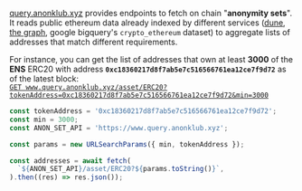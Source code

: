 [query.anonklub.xyz](https://www.query.anonklub.xyz) provides endpoints to fetch on chain "**anonymity sets**".\
It reads public ethereum data already indexed by different services ([dune](https://dune.com/), [the graph](https://thegraph.com/), google bigquery's `crypto_ethereum` dataset) to aggregate lists of addresses that match different requirements.

For instance, you can get the list of addresses that own at least **3000** of the **ENS** ERC20 with address **`0xc18360217d8f7ab5e7c516566761ea12ce7f9d72`** as of the latest block:\
[`GET www.query.anonklub.xyz/asset/ERC20?tokenAddress=0xc18360217d8f7ab5e7c516566761ea12ce7f9d72&min=3000`](https://www.query.anonklub.xyz/asset/ERC20?tokenAddress=0xc18360217d8f7ab5e7c516566761ea12ce7f9d72&min=3000)

```javascript
const tokenAddress = '0xc18360217d8f7ab5e7c516566761ea12ce7f9d72';
const min = 3000;
const ANON_SET_API = 'https://www.query.anonklub.xyz';

const params = new URLSearchParams({ min, tokenAddress });

const addresses = await fetch(
  `${ANON_SET_API}/asset/ERC20?${params.toString()}`,
).then((res) => res.json());
```

